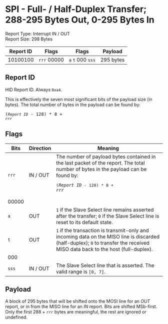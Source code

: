 
# SPI - Full- / Half-Duplex Transfer; 288-295 Bytes Out, 0-295 Bytes In
Report Type: Interrupt IN / OUT<br />
Report Size: 298 Bytes

| Report ID | Flags | Flags | Payload |
|-----------|-------|-------|---------|
| 10100100 | `rrr`&nbsp;00000 | `a`&nbsp;`t`&nbsp;000&nbsp;`sss` | 295 bytes |

## Report ID
HID Report ID.  Always `0xa4`.

This is effectively the seven most significant bits of the payload size (in bytes).  The total number of bytes in the payload can be found by: <pre>(*`Report ID`* - 128) * 8 + *`rrr`*</pre>

## Flags

| Bits  | Direction | Meaning |
|-------|-----------|---------|
| `rrr` | IN / OUT  | The number of payload bytes contained in the last packet of the report.  The total number of bytes in the payload can be found by: <pre>(*`Report ID`* - 128) * 8 + *`rrr`*</pre> |
| 00000 |          |                                                                       |
| `a`   | OUT      | `1` if the Slave Select line remains asserted after the transfer; `0` if the Slave Select line is reset to its default state. |
| `t`   | OUT      | `1` if the transaction is transmit-only and incoming data on the MISO line is discarded (half-duplex); `0` to transfer the received MISO data back to the host (full-duplex). |
| 000   |          |                                                                       |
| `sss` | IN / OUT | The Slave Select line that is asserted.  The valid range is `[0, 7]`. |

## Payload
A block of 295 bytes that will be shifted onto the MOSI line for an *OUT* report, or in from the MISO line for an *IN* report.  Bits are shifted MSb-first.  Only the first 288 + *`rrr`* bytes are meaningful, the rest are ignored or undefined.
